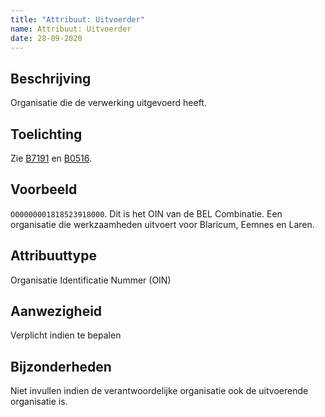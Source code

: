 ```yaml
---
title: "Attribuut: Uitvoerder"
name: Attribuut: Uitvoerder
date: 28-09-2020
---
```


## Beschrijving
Organisatie die de verwerking uitgevoerd heeft.

## Toelichting
Zie [B7191](../../../achtergronddocumentatie/ontwerp/artefacten/7191.md) en [B0516](../../../achtergronddocumentatie/ontwerp/artefacten/0516.md).

## Voorbeeld
`O00000001818523918000`. Dit is het OIN van de BEL Combinatie. Een organisatie die werkzaamheden uitvoert voor Blaricum, Eemnes en Laren.

## Attribuuttype
Organisatie Identificatie Nummer (OIN)

## Aanwezigheid
Verplicht indien te bepalen

## Bijzonderheden
Niet invullen indien de verantwoordelijke organisatie ook de uitvoerende organisatie is.
